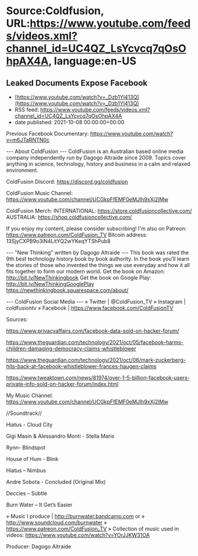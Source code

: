 # Source:Coldfusion, URL:https://www.youtube.com/feeds/videos.xml?channel_id=UC4QZ_LsYcvcq7qOsOhpAX4A, language:en-US

## Leaked Documents Expose Facebook
 - [https://www.youtube.com/watch?v=_Dzb1Yl413Q](https://www.youtube.com/watch?v=_Dzb1Yl413Q)
 - RSS feed: https://www.youtube.com/feeds/videos.xml?channel_id=UC4QZ_LsYcvcq7qOsOhpAX4A
 - date published: 2021-10-08 00:00:00+00:00

Previous Facebook Documentary: https://www.youtube.com/watch?v=m6JTaRNTN0c

--- About ColdFusion ---
ColdFusion is an Australian based online media company independently run by Dagogo Altraide since 2009. Topics cover anything in science, technology, history and business in a calm and relaxed environment. 

ColdFusion Discord:  https://discord.gg/coldfusion

ColdFusion Music Channel: https://www.youtube.com/channel/UCGkpFfEMF0eMJlh9xXj2lMw

ColdFusion Merch:
INTERNATIONAL: https://store.coldfusioncollective.com/
AUSTRALIA: https://shop.coldfusioncollective.com/

If you enjoy my content, please consider subscribing!
I'm also on Patreon: https://www.patreon.com/ColdFusion_TV
Bitcoin address: 13SjyCXPB9o3iN4LitYQ2wYKeqYTShPub8

--- "New Thinking" written by Dagogo Altraide ---
This book was rated the 9th best technology history book by book authority.
In the book you’ll learn the stories of those who invented the things we use everyday and how it all fits together to form our modern world.
Get the book on Amazon: http://bit.ly/NewThinkingbook
Get the book on Google Play: http://bit.ly/NewThinkingGooglePlay
https://newthinkingbook.squarespace.com/about/

--- ColdFusion Social Media ---
» Twitter | @ColdFusion_TV
» Instagram | coldfusiontv
» Facebook | https://www.facebook.com/ColdFusionTV

Sources:

https://www.privacyaffairs.com/facebook-data-sold-on-hacker-forum/

https://www.theguardian.com/technology/2021/oct/05/facebook-harms-children-damaging-democracy-claims-whistleblower

https://www.theguardian.com/technology/2021/oct/06/mark-zuckerberg-hits-back-at-facebook-whistleblower-frances-haugen-claims

https://www.tweaktown.com/news/81974/over-1-5-billion-facebook-users-private-info-sold-on-hacker-forum/index.html

My Music Channel:  https://www.youtube.com/channel/UCGkpFfEMF0eMJlh9xXj2lMw

//Soundtrack//

Hiatus - Cloud City

Gigi Masin & Alessandro Monti - Stella Maris

Rynn- Blindspot

House of Hum - Blink

Hiatus – Nimbus

Andre Sobota - Concluded (Original Mix)

Deccies – Subtle

Burn Water – It Get’s Easier


» Music I produce | http://burnwater.bandcamp.com or 
» http://www.soundcloud.com/burnwater
» https://www.patreon.com/ColdFusion_TV
» Collection of music used in videos: https://www.youtube.com/watch?v=YOrJJKW31OA

Producer: Dagogo Altraide

